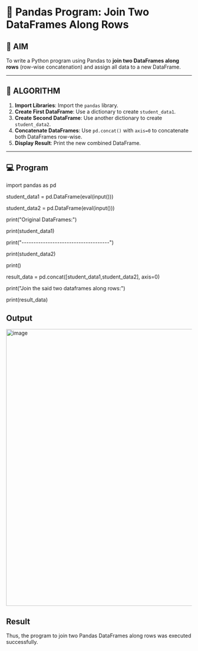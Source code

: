 # 🧪 Pandas Program: Join Two DataFrames Along Rows

## 🎯 AIM

To write a Python program using Pandas to **join two DataFrames along rows** (row-wise concatenation) and assign all data to a new DataFrame.

---

## 🧠 ALGORITHM

1. **Import Libraries**: Import the `pandas` library.
2. **Create First DataFrame**: Use a dictionary to create `student_data1`.
3. **Create Second DataFrame**: Use another dictionary to create `student_data2`.
4. **Concatenate DataFrames**: Use `pd.concat()` with `axis=0` to concatenate both DataFrames row-wise.
5. **Display Result**: Print the new combined DataFrame.

---

## 💻 Program
import pandas as pd

student_data1 = pd.DataFrame(eval(input()))

student_data2 = pd.DataFrame(eval(input()))

print("Original DataFrames:")

print(student_data1)

print("-------------------------------------")

print(student_data2)

print()

result_data = pd.concat([student_data1,student_data2], axis=0)

print("Join the said two dataframes along rows:")

print(result_data)

## Output

<img width="1133" height="749" alt="image" src="https://github.com/user-attachments/assets/e8bbca73-efb7-4080-b47e-6eb5b999f267" />

## Result
Thus, the program to join two Pandas DataFrames along rows was executed successfully.
